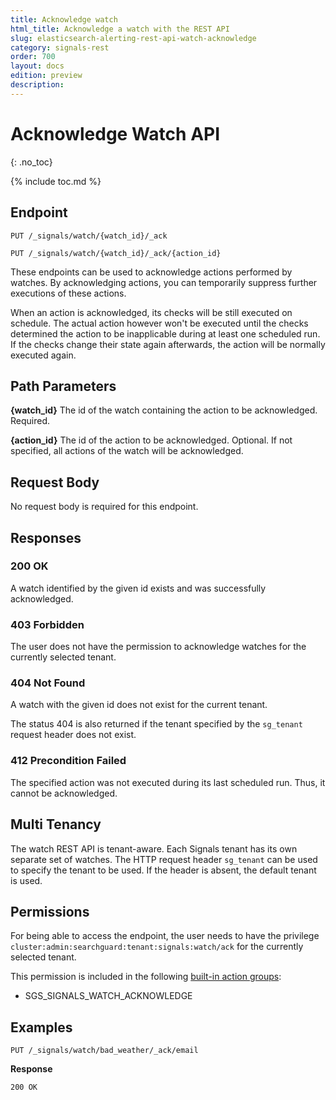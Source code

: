 ```yaml
---
title: Acknowledge watch
html_title: Acknowledge a watch with the REST API
slug: elasticsearch-alerting-rest-api-watch-acknowledge
category: signals-rest
order: 700
layout: docs
edition: preview
description: 
---
```


<!--- Copyright 2019 floragunn GmbH -->

# Acknowledge Watch API
{: .no_toc}

{% include toc.md %}



## Endpoint

```
PUT /_signals/watch/{watch_id}/_ack
```

```
PUT /_signals/watch/{watch_id}/_ack/{action_id}
```

These endpoints can be used to acknowledge actions performed by watches. By acknowledging actions, you can temporarily suppress further executions of these actions. 

When an action is acknowledged, its checks will be still executed on schedule. The actual action however won't be executed until the checks determined the action to be inapplicable during at least one scheduled run.  If the checks change their state again afterwards, the action will be normally executed again.


## Path Parameters

**{watch_id}** The id of the watch containing the action to be acknowledged. Required.

**{action_id}** The id of the action to be acknowledged. Optional. If not specified, all actions of the watch will be acknowledged.

## Request Body

No request body is required for this endpoint.

## Responses

### 200 OK

A watch identified by the given id exists and was successfully acknowledged.

### 403 Forbidden

The user does not have the permission to acknowledge watches for the currently selected tenant. 

### 404 Not Found

A watch with the given id does not exist for the current tenant.

The status 404 is also returned if the tenant specified by the `sg_tenant` request header does not exist.

### 412 Precondition Failed

The specified action was not executed during its last scheduled run. Thus, it cannot be acknowledged.

## Multi Tenancy

The watch REST API is tenant-aware. Each Signals tenant has its own separate set of watches. The HTTP request header `sg_tenant` can be used to specify the tenant to be used.  If the header is absent, the default tenant is used.

## Permissions

For being able to access the endpoint, the user needs to have the privilege `cluster:admin:searchguard:tenant:signals:watch/ack` for the currently selected tenant.

This permission is included in the following [built-in action groups](security_permissions.md):

* SGS\_SIGNALS\_WATCH\_ACKNOWLEDGE

## Examples


```
PUT /_signals/watch/bad_weather/_ack/email
```

**Response**

```
200 OK
``` 


